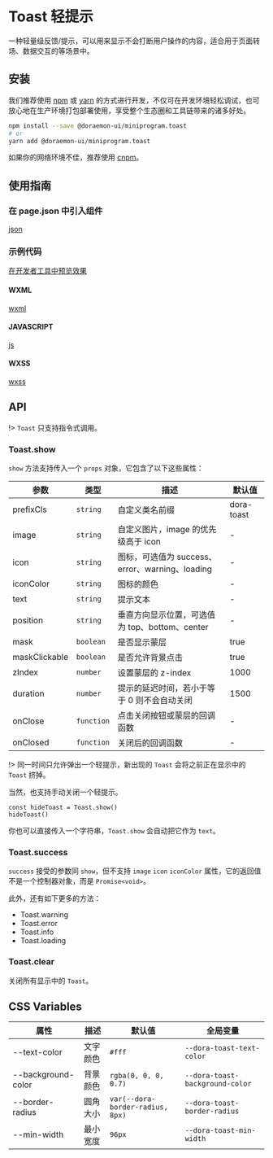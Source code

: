 # Toast 轻提示

一种轻量级反馈/提示，可以用来显示不会打断用户操作的内容，适合用于页面转场、数据交互的等场景中。

## 安装

我们推荐使用 [npm](https://www.npmjs.com) 或 [yarn](https://yarnpkg.com) 的方式进行开发，不仅可在开发环境轻松调试，也可放心地在生产环境打包部署使用，享受整个生态圈和工具链带来的诸多好处。

```bash
npm install --save @doraemon-ui/miniprogram.toast
# or
yarn add @doraemon-ui/miniprogram.toast
```

如果你的网络环境不佳，推荐使用 [cnpm](https://cnpmjs.org)。

## 使用指南

### 在 page.json 中引入组件

[json](./proscenium/pages/index/index.json ':include :type=code')

### 示例代码

[在开发者工具中预览效果](https://developers.weixin.qq.com/s/gPsmLWmr7DwJ)

<!-- tabs:start -->

#### **WXML**

[wxml](./proscenium/pages/index/index.wxml ':include :type=code')

#### **JAVASCRIPT**

[js](./proscenium/pages/index/index.js ':include :type=code')

#### **WXSS**

[wxss](./proscenium/pages/index/index.wxss ':include :type=code')

<!-- tabs:end -->

## API

!> `Toast` 只支持指令式调用。

### Toast.show

`show` 方法支持传入一个 `props` 对象，它包含了以下这些属性：

| 参数 | 类型 | 描述 | 默认值 |
| --- | --- | --- | --- |
| prefixCls | `string` | 自定义类名前缀 | dora-toast |
| image | `string` | 自定义图片，image 的优先级高于 icon | - |
| icon | `string` | 图标，可选值为 success、error、warning、loading | - |
| iconColor | `string` | 图标的颜色 | - |
| text | `string` | 提示文本 | - |
| position | `string` | 垂直方向显示位置，可选值为 top、bottom、center | - |
| mask | `boolean` | 是否显示蒙层 | true |
| maskClickable | `boolean` | 是否允许背景点击 | true |
| zIndex | `number` | 设置蒙层的 z-index | 1000 |
| duration | `number` | 提示的延迟时间，若小于等于 0 则不会自动关闭 | 1500 |
| onClose | `function` | 点击关闭按钮或蒙层的回调函数 | - |
| onClosed | `function` | 关闭后的回调函数 | - |

!> 同一时间只允许弹出一个轻提示，新出现的 `Toast` 会将之前正在显示中的 `Toast` 挤掉。

当然，也支持手动关闭一个轻提示。

```
const hideToast = Toast.show()
hideToast()
```

你也可以直接传入一个字符串，`Toast.show` 会自动把它作为 `text`。

### Toast.success

`success` 接受的参数同 `show`，但不支持 `image` `icon` `iconColor` 属性，它的返回值不是一个控制器对象，而是 `Promise<void>`。

此外，还有如下更多的方法：

- Toast.warning
- Toast.error
- Toast.info
- Toast.loading

### Toast.clear

关闭所有显示中的 `Toast`。

## CSS Variables

| 属性 | 描述 | 默认值 | 全局变量 |
| --- | --- | --- | --- |
| --text-color | 文字颜色 | `#fff` | `--dora-toast-text-color` |
| --background-color | 背景颜色 | `rgba(0, 0, 0, 0.7)` | `--dora-toast-background-color` |
| --border-radius | 圆角大小 | `var(--dora-border-radius, 8px)` | `--dora-toast-border-radius` |
| --min-width | 最小宽度 | `96px` | `--dora-toast-min-width` |
